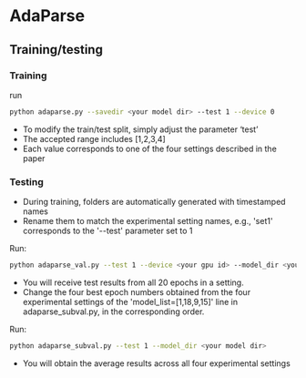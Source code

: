 # AdaParse
##  Training/testing

### Training
run
```bash
python adaparse.py --savedir <your model dir> --test 1 --device 0
```
- To modify the train/test split, simply adjust the parameter ‘test’
- The accepted range includes [1,2,3,4]
- Each value corresponds to one of the four settings described in the paper

### Testing
- During training, folders are automatically generated with timestamped names
- Rename them to match the experimental setting names, e.g., 'set1' corresponds to the '--test' parameter set to 1

Run:
```bash
python adaparse_val.py --test 1 --device <your gpu id> --model_dir <your model dir>+'/set1/model/'
```

- You will receive test results from all 20 epochs in a setting. 
- Change the four best epoch numbers obtained from the four experimental settings of the 'model_list=[1,18,9,15]' line in adaparse_subval.py, in the corresponding order.

Run:
```bash
python adaparse_subval.py --test 1 --model_dir <your model dir>
```
- You will obtain the average results across all four experimental settings
